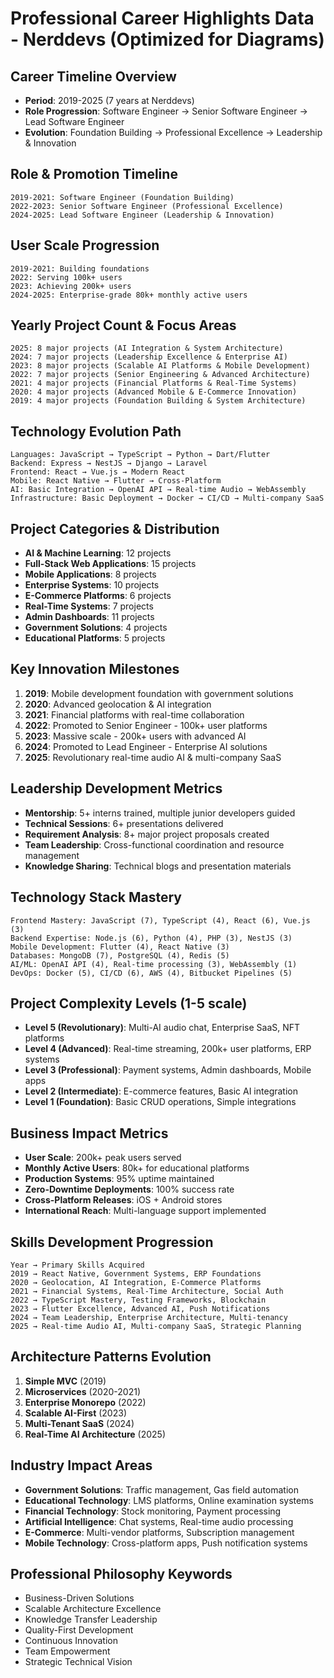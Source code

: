 # Professional Career Highlights Data - Nerddevs (Optimized for Diagrams)

## Career Timeline Overview
- **Period**: 2019-2025 (7 years at Nerddevs)
- **Role Progression**: Software Engineer → Senior Software Engineer → Lead Software Engineer
- **Evolution**: Foundation Building → Professional Excellence → Leadership & Innovation

## Role & Promotion Timeline
```
2019-2021: Software Engineer (Foundation Building)
2022-2023: Senior Software Engineer (Professional Excellence)
2024-2025: Lead Software Engineer (Leadership & Innovation)
```

## User Scale Progression
```
2019-2021: Building foundations
2022: Serving 100k+ users
2023: Achieving 200k+ users
2024-2025: Enterprise-grade 80k+ monthly active users
```

## Yearly Project Count & Focus Areas
```
2025: 8 major projects (AI Integration & System Architecture)
2024: 7 major projects (Leadership Excellence & Enterprise AI)
2023: 8 major projects (Scalable AI Platforms & Mobile Development)
2022: 7 major projects (Senior Engineering & Advanced Architecture)
2021: 4 major projects (Financial Platforms & Real-Time Systems)
2020: 4 major projects (Advanced Mobile & E-Commerce Innovation)
2019: 4 major projects (Foundation Building & System Architecture)
```

## Technology Evolution Path
```
Languages: JavaScript → TypeScript → Python → Dart/Flutter
Backend: Express → NestJS → Django → Laravel
Frontend: React → Vue.js → Modern React
Mobile: React Native → Flutter → Cross-Platform
AI: Basic Integration → OpenAI API → Real-time Audio → WebAssembly
Infrastructure: Basic Deployment → Docker → CI/CD → Multi-company SaaS
```

## Project Categories & Distribution
- **AI & Machine Learning**: 12 projects
- **Full-Stack Web Applications**: 15 projects
- **Mobile Applications**: 8 projects
- **Enterprise Systems**: 10 projects
- **E-Commerce Platforms**: 6 projects
- **Real-Time Systems**: 7 projects
- **Admin Dashboards**: 11 projects
- **Government Solutions**: 4 projects
- **Educational Platforms**: 5 projects

## Key Innovation Milestones
1. **2019**: Mobile development foundation with government solutions
2. **2020**: Advanced geolocation & AI integration
3. **2021**: Financial platforms with real-time collaboration
4. **2022**: Promoted to Senior Engineer - 100k+ user platforms
5. **2023**: Massive scale - 200k+ users with advanced AI
6. **2024**: Promoted to Lead Engineer - Enterprise AI solutions
7. **2025**: Revolutionary real-time audio AI & multi-company SaaS

## Leadership Development Metrics
- **Mentorship**: 5+ interns trained, multiple junior developers guided
- **Technical Sessions**: 6+ presentations delivered
- **Requirement Analysis**: 8+ major project proposals created
- **Team Leadership**: Cross-functional coordination and resource management
- **Knowledge Sharing**: Technical blogs and presentation materials

## Technology Stack Mastery
```
Frontend Mastery: JavaScript (7), TypeScript (4), React (6), Vue.js (3)
Backend Expertise: Node.js (6), Python (4), PHP (3), NestJS (3)
Mobile Development: Flutter (4), React Native (3)
Databases: MongoDB (7), PostgreSQL (4), Redis (5)
AI/ML: OpenAI API (4), Real-time processing (3), WebAssembly (1)
DevOps: Docker (5), CI/CD (6), AWS (4), Bitbucket Pipelines (5)
```

## Project Complexity Levels (1-5 scale)
- **Level 5 (Revolutionary)**: Multi-AI audio chat, Enterprise SaaS, NFT platforms
- **Level 4 (Advanced)**: Real-time streaming, 200k+ user platforms, ERP systems
- **Level 3 (Professional)**: Payment systems, Admin dashboards, Mobile apps
- **Level 2 (Intermediate)**: E-commerce features, Basic AI integration
- **Level 1 (Foundation)**: Basic CRUD operations, Simple integrations

## Business Impact Metrics
- **User Scale**: 200k+ peak users served
- **Monthly Active Users**: 80k+ for educational platforms
- **Production Systems**: 95% uptime maintained
- **Zero-Downtime Deployments**: 100% success rate
- **Cross-Platform Releases**: iOS + Android stores
- **International Reach**: Multi-language support implemented

## Skills Development Progression
```
Year → Primary Skills Acquired
2019 → React Native, Government Systems, ERP Foundations
2020 → Geolocation, AI Integration, E-Commerce Platforms
2021 → Financial Systems, Real-Time Architecture, Social Auth
2022 → TypeScript Mastery, Testing Frameworks, Blockchain
2023 → Flutter Excellence, Advanced AI, Push Notifications
2024 → Team Leadership, Enterprise Architecture, Multi-tenancy
2025 → Real-time Audio AI, Multi-company SaaS, Strategic Planning
```

## Architecture Patterns Evolution
1. **Simple MVC** (2019)
2. **Microservices** (2020-2021)
3. **Enterprise Monorepo** (2022)
4. **Scalable AI-First** (2023)
5. **Multi-Tenant SaaS** (2024)
6. **Real-Time AI Architecture** (2025)

## Industry Impact Areas
- **Government Solutions**: Traffic management, Gas field automation
- **Educational Technology**: LMS platforms, Online examination systems
- **Financial Technology**: Stock monitoring, Payment processing
- **Artificial Intelligence**: Chat systems, Real-time audio processing
- **E-Commerce**: Multi-vendor platforms, Subscription management
- **Mobile Technology**: Cross-platform apps, Push notification systems

## Professional Philosophy Keywords
- Business-Driven Solutions
- Scalable Architecture Excellence
- Knowledge Transfer Leadership
- Quality-First Development
- Continuous Innovation
- Team Empowerment
- Strategic Technical Vision